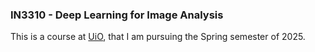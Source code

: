### IN3310 - Deep Learning for Image Analysis

This is a course at [UiO](https://www.uio.no/studier/emner/matnat/ifi/IN3310/v25/index.html), that I am pursuing the Spring semester of 2025.
